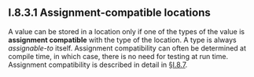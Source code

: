 ## I.8.3.1 Assignment-compatible locations

A value can be stored in a location only if one of the types of the value is **assignment compatible** with the type of the location. A type is always *assignable-to* itself. Assignment compatibility can often be determined at compile time, in which case, there is no need for testing at run time. Assignment compatibility is described in detail in §[I.8.7](#todo-missing-hyperlink).
